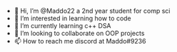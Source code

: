- 👋 Hi, I’m @Maddo22 a 2nd year student for comp sci
- 👀 I’m interested in learning how to code
- 🌱 I’m currently learning c++ DSA
- 💞️ I’m looking to collaborate on OOP projects
- 📫 How to reach me discord at Maddo#9236

<!---
Maddo22/Maddo22 is a ✨ special ✨ repository because its `README.md` (this file) appears on your GitHub profile.
You can click the Preview link to take a look at your changes.
--->
